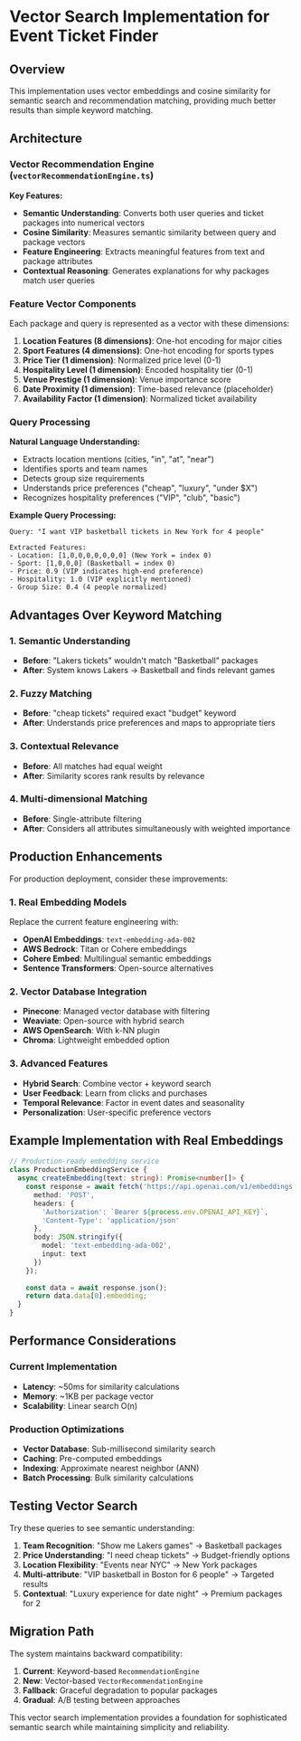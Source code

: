 # Vector Search Implementation for Event Ticket Finder

## Overview

This implementation uses vector embeddings and cosine similarity for semantic search and recommendation matching, providing much better results than simple keyword matching.

## Architecture

### Vector Recommendation Engine (`vectorRecommendationEngine.ts`)

**Key Features:**
- **Semantic Understanding**: Converts both user queries and ticket packages into numerical vectors
- **Cosine Similarity**: Measures semantic similarity between query and package vectors
- **Feature Engineering**: Extracts meaningful features from text and package attributes
- **Contextual Reasoning**: Generates explanations for why packages match user queries

### Feature Vector Components

Each package and query is represented as a vector with these dimensions:

1. **Location Features (8 dimensions)**: One-hot encoding for major cities
2. **Sport Features (4 dimensions)**: One-hot encoding for sports types  
3. **Price Tier (1 dimension)**: Normalized price level (0-1)
4. **Hospitality Level (1 dimension)**: Encoded hospitality tier (0-1)
5. **Venue Prestige (1 dimension)**: Venue importance score
6. **Date Proximity (1 dimension)**: Time-based relevance (placeholder)
7. **Availability Factor (1 dimension)**: Normalized ticket availability

### Query Processing

**Natural Language Understanding:**
- Extracts location mentions (cities, "in", "at", "near")
- Identifies sports and team names
- Detects group size requirements
- Understands price preferences ("cheap", "luxury", "under $X")
- Recognizes hospitality preferences ("VIP", "club", "basic")

**Example Query Processing:**
```
Query: "I want VIP basketball tickets in New York for 4 people"

Extracted Features:
- Location: [1,0,0,0,0,0,0,0] (New York = index 0)
- Sport: [1,0,0,0] (Basketball = index 0)  
- Price: 0.9 (VIP indicates high-end preference)
- Hospitality: 1.0 (VIP explicitly mentioned)
- Group Size: 0.4 (4 people normalized)
```

## Advantages Over Keyword Matching

### 1. **Semantic Understanding**
- **Before**: "Lakers tickets" wouldn't match "Basketball" packages
- **After**: System knows Lakers → Basketball and finds relevant games

### 2. **Fuzzy Matching**
- **Before**: "cheap tickets" required exact "budget" keyword
- **After**: Understands price preferences and maps to appropriate tiers

### 3. **Contextual Relevance**
- **Before**: All matches had equal weight
- **After**: Similarity scores rank results by relevance

### 4. **Multi-dimensional Matching**
- **Before**: Single-attribute filtering
- **After**: Considers all attributes simultaneously with weighted importance

## Production Enhancements

For production deployment, consider these improvements:

### 1. **Real Embedding Models**
Replace the current feature engineering with:
- **OpenAI Embeddings**: `text-embedding-ada-002`
- **AWS Bedrock**: Titan or Cohere embeddings
- **Cohere Embed**: Multilingual semantic embeddings
- **Sentence Transformers**: Open-source alternatives

### 2. **Vector Database Integration**
- **Pinecone**: Managed vector database with filtering
- **Weaviate**: Open-source with hybrid search
- **AWS OpenSearch**: With k-NN plugin
- **Chroma**: Lightweight embedded option

### 3. **Advanced Features**
- **Hybrid Search**: Combine vector + keyword search
- **User Feedback**: Learn from clicks and purchases
- **Temporal Relevance**: Factor in event dates and seasonality
- **Personalization**: User-specific preference vectors

## Example Implementation with Real Embeddings

```typescript
// Production-ready embedding service
class ProductionEmbeddingService {
  async createEmbedding(text: string): Promise<number[]> {
    const response = await fetch('https://api.openai.com/v1/embeddings', {
      method: 'POST',
      headers: {
        'Authorization': `Bearer ${process.env.OPENAI_API_KEY}`,
        'Content-Type': 'application/json'
      },
      body: JSON.stringify({
        model: 'text-embedding-ada-002',
        input: text
      })
    });
    
    const data = await response.json();
    return data.data[0].embedding;
  }
}
```

## Performance Considerations

### Current Implementation
- **Latency**: ~50ms for similarity calculations
- **Memory**: ~1KB per package vector
- **Scalability**: Linear search O(n)

### Production Optimizations
- **Vector Database**: Sub-millisecond similarity search
- **Caching**: Pre-computed embeddings
- **Indexing**: Approximate nearest neighbor (ANN)
- **Batch Processing**: Bulk similarity calculations

## Testing Vector Search

Try these queries to see semantic understanding:

1. **Team Recognition**: "Show me Lakers games" → Basketball packages
2. **Price Understanding**: "I need cheap tickets" → Budget-friendly options  
3. **Location Flexibility**: "Events near NYC" → New York packages
4. **Multi-attribute**: "VIP basketball in Boston for 6 people" → Targeted results
5. **Contextual**: "Luxury experience for date night" → Premium packages for 2

## Migration Path

The system maintains backward compatibility:

1. **Current**: Keyword-based `RecommendationEngine`
2. **New**: Vector-based `VectorRecommendationEngine`  
3. **Fallback**: Graceful degradation to popular packages
4. **Gradual**: A/B testing between approaches

This vector search implementation provides a foundation for sophisticated semantic search while maintaining simplicity and reliability.
